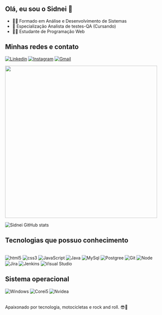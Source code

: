 ## Olá, eu sou o Sidnei 👋


- 👨‍🎓 Formado em Análise e Desenvolvimento de Sistemas
- 🐞 Especialização Analista de testes-QA (Cursando)
- 🐱‍🏍 Estudante de Programação Web


## Minhas redes e contato

[![Linkedin](https://img.shields.io/badge/LinkedIn-0077B5?style=for-the-badge&logo=linkedin&logoColor=white)](https://www.linkedin.com/in/sidneisantosdev)
[![Instagram](https://img.shields.io/badge/Instagram-E4405F?style=for-the-badge&logo=instagram&logoColor=white)](https://www.instagram.com/sidneifsantos3)
[![Gmail](https://img.shields.io/badge/Gmail-D14836?style=for-the-badge&logo=gmail&logoColor=white)](mailto:sidfanfire37@gmail.com)

<p align=left>
<img src="https://clubedosgeeks.com.br/wp-content/uploads/2016/01/dormrm.gif" width=495>
</p>

![Sidnei GitHub stats](https://github-readme-stats.vercel.app/api?username=Sidnei2018&theme=dark&show_icons=true)


## Tecnologias que possuo conhecimento

<div style="display: inline_block"><br/>

<img align="center" alt="html5" src="https://img.shields.io/badge/HTML5-E34F26?style=for-the-badge&logo=html5&logoColor=white">

<img align="center" alt="css3" src="https://img.shields.io/badge/CSS3-1572B6?style=for-the-badge&logo=css3&logoColor=white">

<img align="center" alt="JavaScript" src="https://img.shields.io/badge/JavaScript-323330?style=for-the-badge&logo=javascript&logoColor=F7DF1E">

<img align="center" alt="Java" src="https://img.shields.io/badge/Java-ED8B00?style=for-the-badge&logo=java&logoColor=white">

<img align="center" alt="MySql" src="https://img.shields.io/badge/MySQL-00000F?style=for-the-badge&logo=mysql&logoColor=white">

<img align="center" alt="Postgree" src="https://img.shields.io/badge/PostgreSQL-316192?style=for-the-badge&logo=postgresql&logoColor=white">

<img align="center" alt="Git" src="https://img.shields.io/badge/GIT-E44C30?style=for-the-badge&logo=git&logoColor=white">

<img align="center" alt="Node" src="https://img.shields.io/badge/Node.js-43853D?style=for-the-badge&logo=node.js&logoColor=white">

<img align="center" alt="Jira" src="https://img.shields.io/badge/Jira-0052CC?style=for-the-badge&logo=Jira&logoColor=white">

<img align="center" alt="Jenkins" src="https://img.shields.io/badge/Jenkins-D24939?style=for-the-badge&logo=Jenkins&logoColor=white">

<img align="center" alt="Visual Studio" src="https://img.shields.io/badge/Visual_Studio-5C2D91?style=for-the-badge&logo=visual%20studio&logoColor=white">

<img align="" alt="" src="">

## Sistema operacional

<img align="center" alt="Windows" src="https://img.shields.io/badge/Windows-0078D6?style=for-the-badge&logo=windows&logoColor=white">

<img align="center" alt="Corei5" src="https://img.shields.io/badge/Intel-Core_i5_10th-0071C5?style=for-the-badge&logo=intel&logoColor=white">

<img align="center" alt="Nvidea" src="https://img.shields.io/badge/NVIDIA-GTX1650-76B900?style=for-the-badge&logo=nvidia&logoColor=white">

</div>
<br/>
<br/>
Apaixonado por tecnologia, motocicletas e rock and roll. 😎🎸
